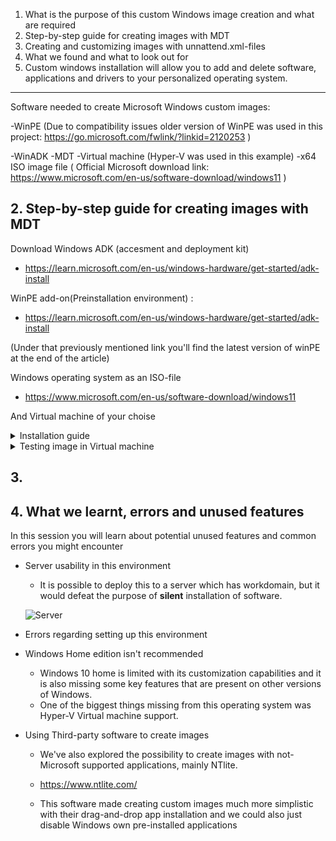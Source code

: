 1. What is the purpose of this custom Windows image creation and what are required
2. Step-by-step guide for creating images with MDT
3. Creating and customizing images with unnattend.xml-files
4. What we found and what to look out for
5. Custom windows installation will allow you to add and delete software, applications and drivers to your personalized operating system.

---

Software needed to create Microsoft Windows custom images:

-WinPE (Due to compatibility issues older version of WinPE was used in this project: https://go.microsoft.com/fwlink/?linkid=2120253 )

-WinADK
-MDT
-Virtual machine (Hyper-V was used in this example)
-x64 ISO image file ( Official Microsoft download link: https://www.microsoft.com/en-us/software-download/windows11 )

## 2. Step-by-step guide for creating images with MDT

Download Windows ADK (accesment and deployment kit)

- https://learn.microsoft.com/en-us/windows-hardware/get-started/adk-install

WinPE add-on(Preinstallation environment) :

- https://learn.microsoft.com/en-us/windows-hardware/get-started/adk-install

(Under that previously mentioned link you'll find the latest version of winPE at the end of the article)

Windows operating system as an ISO-file

- https://www.microsoft.com/en-us/software-download/windows11

And Virtual machine of your choise

<details>
<summary>  Installation guide  </summary>

Open Deployment Workbench

![MDT-WorkBench](https://github.com/Company-Project-3/project/assets/70267456/efb00053-3b97-4859-9752-95b075fe2a2c)

Create Deployment Share

![CreateDeploymentShare](https://github.com/Company-Project-3/project/assets/70267456/af1743ed-e8ac-4948-8b85-159355054a73)

For completely automated process we recommend you uncheck every box here

![DeploymentOptions](https://github.com/Company-Project-3/project/assets/70267456/9404db91-ea5e-4b24-899d-7ea710b10cea)

After creating the Deployment Share we need to mount the Windows Operating system ISO-file

![MountImage](https://github.com/Company-Project-3/project/assets/70267456/7e01ee72-985b-4296-af2a-31aa2b2a17c5)

Mounted Image should appear as a DVD-drive

![ImageAsADrive](https://github.com/Company-Project-3/project/assets/70267456/1ce39b43-a232-4987-9ed3-f9c446e5d9ae)

Let's go back to WorkBench and add this operating system to be customized

![ImportOS](https://github.com/Company-Project-3/project/assets/70267456/8cb9ebb0-5761-481a-9fff-840e0f9635e5)

Choose "Full set of source files"

![FullSetOfSF](https://github.com/Company-Project-3/project/assets/70267456/7d7c67fc-57c8-4839-9bb9-b9fb7b1e8533)

This Mounted operating system should appear under "This PC" as a DVD-drive

![ThisPC](https://github.com/Company-Project-3/project/assets/70267456/212e02a8-b31c-4cb8-b541-6632e0c4c585)

You can name this operating system whatever you want under the "Destination Directory Name", but automatically it will choose one of the available Windows operating systems randomly and name it after one of those.

On the "Summary"-view you should click "Finish" and let the "Import operating system wizard" finish the rest.

After adding your operating system your "Operating systems"-folder should have updated

![UpdatedOSFolder](https://github.com/Company-Project-3/project/assets/70267456/11f7fd74-1212-4a27-b53d-47a3d98781c8)

Next we will add a "Task sequence"

![AddTaskSequence](https://github.com/Company-Project-3/project/assets/70267456/95ab8a34-d7b5-4d52-a61f-2f62b64d30f1)

Again you can name the file whatever you want, but the Task sequence ID should be something you can remember easily

![NameTaskSequence](https://github.com/Company-Project-3/project/assets/70267456/1db519f4-e6e3-4608-80c2-815eae985214)

We will be using "Standard Client Task Sequence" as template

![TaskSequenceTemplate](https://github.com/Company-Project-3/project/assets/70267456/03faffd5-ef13-4e5b-ba8b-28b7078c76d1)

Choose whatever Windows 11-operating system you want, except "Home"

![ChooseOS](https://github.com/Company-Project-3/project/assets/70267456/6a59a830-2546-4ce7-b1ce-7591001597d9)

We do not want to add a product key.

![NoProductKey](https://github.com/Company-Project-3/project/assets/70267456/b3320d72-ced4-4dc0-8fb3-6cd974998df6)

You can choose your own credentials here for the "User" and the "Organization"

![OSSettings](https://github.com/Company-Project-3/project/assets/70267456/26656fb3-d072-4809-9737-009340ab14ec)

Do not specify Admin Password

![AdminPassword](https://github.com/Company-Project-3/project/assets/70267456/2872709b-bbe9-474b-8242-aebfe8323681)

After "Summary" click "Next" and let Task Sequence Wizard finish the job. After this You should have a new task sequence in this list

![TaskSequenceList](https://github.com/Company-Project-3/project/assets/70267456/dfe7f2f9-600e-4c72-b090-d8787dda6c4a)

We shall come back to this after adding applications to this custom image. In this example we are going to use Google Chrome installation bundle

https://support.google.com/chrome/a/answer/7650032?hl=en

After downloading the bundle, extract it from its compressed file and look for "installers"-folder. It should look like this and in this example we are going to use the "GoogleStandaloneEnterprise64.msi"-installer

![ChromeInstaller](https://github.com/Company-Project-3/project/assets/70267456/051ed9b1-e627-41a9-bfd9-7f614e15443a)

Create a new folder for it and move this installer there

![image](https://github.com/Company-Project-3/project/assets/70267456/1c6acdfa-2807-43ca-977f-5d854dee8326)

Go back to your WorkBench and add a new application

![image](https://github.com/Company-Project-3/project/assets/70267456/53a2c1a9-542f-403c-998e-359e8ba1b78d)

Choose "Application with source files"

![AppInstall1](https://github.com/Company-Project-3/project/assets/70267456/da5accf0-dde9-479d-a286-66c0ffb6f5c4)

Name the Application

![AppInstall2](https://github.com/Company-Project-3/project/assets/70267456/40980e39-55fa-440b-ad9e-9dd716c9043c)

Browse to the installer folder we previously created and give it here is a directory path

![AppInstallFolder](https://github.com/Company-Project-3/project/assets/70267456/b943b5b7-8006-4078-9b10-16d70546fdda)

Check that the application name is correct in "destination"-page.
On the "Command details"-page write the following command to install this software silently:

`msiexec /l GoogleChromeStandaloneEnterprise64.msi /qn`

![image](https://github.com/Company-Project-3/project/assets/70267456/aa171e4a-bd7c-43f7-b6a4-edd182cc1554)

Check that everything seems correct on "Summary"-page and click "Next". Let application wizard finish the job and now you should have an application in the "applications"-folder of WorkBench

![image](https://github.com/Company-Project-3/project/assets/70267456/93767ce9-2871-4147-a08b-e4d8732b966c)

In this "applications"-folder you can also check your applications properties, by right-clicking the application and adjust things like command line as well as on which platforms this app should run on.

![image](https://github.com/Company-Project-3/project/assets/70267456/361d7905-dfb4-4571-9521-168d524be7db)

Let's go back to "Task Sequences"-folder and check your task sequences properties

![TSProperties](https://github.com/Company-Project-3/project/assets/70267456/554dec0c-aefc-4098-ad7d-800e0e39fcd2)

</details>

<details>
<summary> Testing image in Virtual machine </summary>

This guide will tell you about setting up the image in virtual environment. We used Hyper-V manager as the Virtual machine, since it has kernel level access to host device and it was provided by Microsoft.

The ISO-image used in this example was previously built and renamed, but you'll learn where you can find the ISO-image you just created.

After Updating your deployment share, you should have this x64-iso image here in "Boot"-folder of your deployment share.

![Alt text](image.png)

Open your Virtual Machine manager, and start the installation process, by creating a new virtual machine. Screenshot taken in Hyper-V manager.

![Alt text](image-1.png)

Give your Virtual Machine a name, and choose a place to store it in your device

![Alt text](image-2.png)

Choose which generation of Virtual machine you want

![Alt text](image-3.png)

It is recommended to give atleast 2 megabytes of RAM to this device. In this tutorial I decided to give 4 MB of RAM

![Alt text](image-4.png)

Here you can choose whether your device should have internet connection or not. This can be changed later.

![Alt text](image-5.png)

Here you can choose how much memory your virtual device will have. For our case, 127 GB is enough

![Alt text](image-6.png)

This is the most important part, where we choose our operating system. This can be done later, but I'll add it here next.

![Alt text](image-7.png)

After checking your summary click "Finish" and let virtual machine manager set up the environment.

![StartButton](https://github.com/Company-Project-3/project/assets/70267456/13562c8a-6e5d-48f8-90e1-ddb97a897e57)

Now, by connecting to your device you will see a "start"-button. By clicking that button you will start the set up for your own custom Windows 11 image, and in this virtual environment you can test, and check out the features that you have added.

</details>

## 3.

## 4. What we learnt, errors and unused features

In this session you will learn about potential unused features and common errors you might encounter

- Server usability in this environment

  - It is possible to deploy this to a server which has workdomain, but it would defeat the purpose of **silent** installation of software.
 
  ![Server](https://github.com/Company-Project-3/project/assets/70267456/3ee71c43-47c9-4a54-9f06-2375a5ea74da)



- Errors regarding setting up this environment
- Windows Home edition isn't recommended
  - Windows 10 home is limited with its customization capabilities and it is also missing some key features that are present on other versions of Windows.
  - One of the biggest things missing from this operating system was Hyper-V Virtual machine support.
- Using Third-party software to create images

  - We've also explored the possibility to create images with not-Microsoft supported applications, mainly NTlite.
  - https://www.ntlite.com/

  - This software made creating custom images much more simplistic with their drag-and-drop app installation and we could also just disable Windows own pre-installed applications
